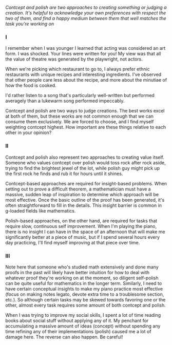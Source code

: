 *Contcept and polish are two approaches to creating something or judging a creation. It's helpful to acknowledge your own preferences with respect the two of them, and find a happy medium between them that well matches the task you're working on*

### I

I remember when I was younger I learned that acting was considered an art form. I was shocked. Your lines were written for you! My view was that all the value of theatre was generated by the playwright, not actors.

When we're picking which restaurant to go to, I always prefer ethnic restaurants with unique recipes and interesting ingredients. I've observed that other people care less about the recipe, and more about the minutiae of how the food is cooked.

I'd rather listen to a song that's particularly well-written but performed averagely than a lukewarm song performed impeccably.

Contcept and polish are two ways to judge creations. The best works excel at both of them, but these works are not common enough that we can consume them exclusively. We are forced to choose, and I find myself weighting contcept highest. How important are these things relative to each other in your opinion?

### II

Contcept and polish also represent two approaches to creating value itself. Someone who values contcept over polish would toss rock after rock aside, trying to find the brightest jewel of the lot, while polish guy might pick up the first rock he finds and rub it for hours until it shines.

Contcept-based approaches are required for insight-based problems. When setting out to prove a difficult theorem, a mathematician must have a massive, sudden leap of inspiration to determine which approach will be most effective. Once the basic outline of the proof has been generated, it's often straightforward to fill in the details. This insight barrier is common in g-loaded fields like mathematics.

Polish-based approaches, on the other hand, are required for tasks that require slow, continuous self improvement. When I'm playing the piano, there is no insight I can have in the space of an afternoon that will make me significantly better at a piece of music, but if I spend several hours every day practicing, I'll find myself improving at that piece over time.

### III

Note here that someone who's studied math extensively and done many proofs in the past will likely have better intuition for how to deal with whatever proof they're working on at the moment, so diligent self-polish can be quite useful for mathematics in the longer term. Similarly, I need to have certain conceptual insights to make my piano practice most effective (focus on making notes legato, devote extra time to a troublesome section, etc.). So although certain tasks may be skewed towards favoring one or the other, almost every task requires some amount of both contcept and polish.

When I was trying to improve my social skills, I spent a lot of time reading books about social stuff without applying any of it. My penchant for accumulating a massive amount of ideas (concept) without spending any time refining any of their implementations (polish) caused me a lot of damage here. The reverse can also happen. Be careful!
